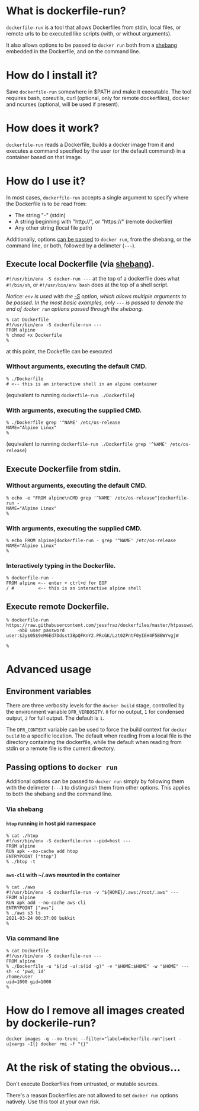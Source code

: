 # What is dockerfile-run?

`dockerfile-run` is a tool that allows Dockerfiles from stdin, local files, or
remote urls to be executed like scripts (with, or without arguments).

It also allows options to be passed to `docker run` both from a
[shebang](https://en.wikipedia.org/wiki/Shebang_(Unix)) embedded in the
Dockerfile, and on the command line.

# How do I install it?

Save `dockerfile-run` somewhere in $PATH and make it executable.
The tool requires bash, coreutils, curl (optional, only for remote
dockerfiles), docker and ncurses (optional, will be used if present).

# How does it work?

`dockerfile-run` reads a Dockerfile, builds a docker image from it and executes
a command specified by the user (or the default command) in a container based
on that image.

# How do I use it?

In most cases, `dockerfile-run` accepts a single argument to specify where the
Dockerfile is to be read from:
* The string "-" (stdin)
* A string beginning with "http://", or "https://" (remote dockerfile)
* Any other string (local file path)

Additionally, options [can be passed](#passing-options-do-docker-run) to
`docker run`, from the shebang, or the command line, or both, followed by a
delimeter (`---`).

## Execute local Dockerfile (via [shebang](https://en.wikipedia.org/wiki/Shebang_(Unix))).

`#!/usr/bin/env -S docker-run ---` at the top of a dockerfile does what
`#!/bin/sh`, or `#!/usr/bin/env bash` does at the top of a shell script.

_Notice: `env` is used with the
[-S](https://www.gnu.org/software/coreutils/manual/html_node/env-invocation.html#g_t_002dS_002f_002d_002dsplit_002dstring-usage-in-scripts)
option, which allows multiple arguments to be passed. In the most basic
examples, only `---` is passed to denote the end of `docker run` options passed
through the shebang._

```console
% cat Dockerfile
#!/usr/bin/env -S dockerfile-run ---
FROM alpine
% chmod +x Dockerfile
%
```

at this point, the Dockefile can be executed

### Without arguments, executing the default CMD.

```console
% ./Dockerfile
# <-- this is an interactive shell in an alpine container
```
(equivalent to running `dockerfile-run ./Dockerfile`)

### With arguments, executing the supplied CMD.
```console
% ./Dockerfile grep '^NAME' /etc/os-release
NAME="Alpine Linux"
%
```
(equivalent to running `dockerfile-run ./Dockerfile grep '^NAME' /etc/os-release`)

## Execute Dockerfile from stdin.

### Without arguments, executing the default CMD.
```console
% echo -e "FROM alpine\nCMD grep '^NAME' /etc/os-release"|dockerfile-run -
NAME="Alpine Linux"
%
```

### With arguments, executing the supplied CMD.
```console
% echo FROM alpine|dockerfile-run - grep '^NAME' /etc/os-release 
NAME="Alpine Linux"
%
```

### Interactively typing in the Dockerfile.
```console
% dockerfile-run -
FROM alpine <-- enter + ctrl+d for EOF
/ #         <-- this is an interactive alpine shell
```

## Execute remote Dockerfile.

```console
% dockerfile-run https://raw.githubusercontent.com/jessfraz/dockerfiles/master/htpasswd/Dockerfile\
    -nbB user password
user:$2y$05$9eM6Ed7Ddsst3BpQFKnY2.PRcGK/Lzt02PntF0yIEH4F5BBWYvgjW

%
```

# Advanced usage

## Environment variables

There are three verbosity levels for the `docker build` stage, controlled by
the environment variable `DFR_VERBOSITY`. `0` for no output, `1` for condensed
output, `2` for full output. The default is `1`.

The `DFR_CONTEXT` variable can be used to force the build context for `docker
build` to a specific location. The default when reading from a local file is
the directory containing the dockerfile, while the default when reading from
stdin or a remote file is the current directory.

## Passing options to `docker run`

Additional options can be passed to `docker run` simply by following them with
the delimeter (`---`) to distinguish them from other options. This applies to
both the shebang and the command line.

### Via shebang

#### `htop` running in host pid namespace

```console
% cat ./htop
#!/usr/bin/env -S dockerfile-run --pid=host ---
FROM alpine
RUN apk --no-cache add htop
ENTRYPOINT ["htop"]
% ./htop -t
```

#### `aws-cli` with ~/.aws mounted in the container

```console
% cat ./aws
#!/usr/bin/env -S dockerfile-run -v "${HOME}/.aws:/root/.aws" ---
FROM alpine
RUN apk add --no-cache aws-cli
ENTRYPOINT ["aws"]
% ./aws s3 ls
2021-03-24 00:37:00 bukkit
%
```

### Via command line

```console
% cat Dockerfile
#!/usr/bin/env -S dockerfile-run ---
FROM alpine
% ./Dockerfile -u "$(id -u):$(id -g)" -v "$HOME:$HOME" -w "$HOME" --- sh -c 'pwd; id'
/home/user
uid=1000 gid=1000
%
```

# How do I remove all images created by dockerile-run?

```shell
docker images -q --no-trunc --filter="label=dockerfile-run"|sort -u|xargs -I{} docker rmi -f "{}"
```

# At the risk of stating the obvious...

Don't execute Dockerfiles from untrusted, or mutable sources.

There's a reason Dockerfiles are not allowed to set `docker run` options
natively. Use this tool at your own risk.
